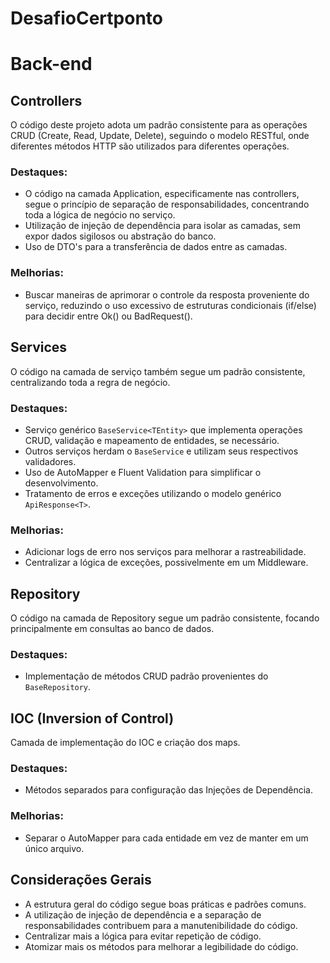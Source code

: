 # DesafioCertponto

# Back-end

## Controllers

O código deste projeto adota um padrão consistente para as operações CRUD (Create, Read, Update, Delete), seguindo o modelo RESTful, onde diferentes métodos HTTP são utilizados para diferentes operações.

### Destaques:

- O código na camada Application, especificamente nas controllers, segue o princípio de separação de responsabilidades, concentrando toda a lógica de negócio no serviço.
- Utilização de injeção de dependência para isolar as camadas, sem expor dados sigilosos ou abstração do banco.
- Uso de DTO's para a transferência de dados entre as camadas.

### Melhorias:

- Buscar maneiras de aprimorar o controle da resposta proveniente do serviço, reduzindo o uso excessivo de estruturas condicionais (if/else) para decidir entre Ok() ou BadRequest().

## Services

O código na camada de serviço também segue um padrão consistente, centralizando toda a regra de negócio.

### Destaques:

- Serviço genérico `BaseService<TEntity>` que implementa operações CRUD, validação e mapeamento de entidades, se necessário.
- Outros serviços herdam o `BaseService` e utilizam seus respectivos validadores.
- Uso de AutoMapper e Fluent Validation para simplificar o desenvolvimento.
- Tratamento de erros e exceções utilizando o modelo genérico `ApiResponse<T>`.

### Melhorias:

- Adicionar logs de erro nos serviços para melhorar a rastreabilidade.
- Centralizar a lógica de exceções, possivelmente em um Middleware.

## Repository

O código na camada de Repository segue um padrão consistente, focando principalmente em consultas ao banco de dados.

### Destaques:

- Implementação de métodos CRUD padrão provenientes do `BaseRepository`.

## IOC (Inversion of Control)

Camada de implementação do IOC e criação dos maps.

### Destaques:

- Métodos separados para configuração das Injeções de Dependência.

### Melhorias:

- Separar o AutoMapper para cada entidade em vez de manter em um único arquivo.

## Considerações Gerais

- A estrutura geral do código segue boas práticas e padrões comuns.
- A utilização de injeção de dependência e a separação de responsabilidades contribuem para a manutenibilidade do código.
- Centralizar mais a lógica para evitar repetição de código.
- Atomizar mais os métodos para melhorar a legibilidade do código.
